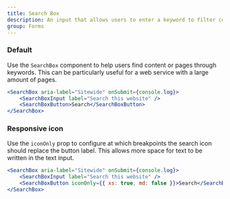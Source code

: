 ```yaml
---
title: Search Box
description: An input that allows users to enter a keyword to filter content on the website.
group: Forms
---
```


### Default

Use the `SearchBox` component to help users find content or pages through keywords. This can be particularly useful for a web service with a large amount of pages.

```jsx live
<SearchBox aria-label="Sitewide" onSubmit={console.log}>
	<SearchBoxInput label="Search this website" />
	<SearchBoxButton>Search</SearchBoxButton>
</SearchBox>
```

### Responsive icon

Use the `iconOnly` prop to configure at which breakpoints the search icon should replace the button label. This allows more space for text to be written in the text input.

```jsx live
<SearchBox aria-label="Sitewide" onSubmit={console.log}>
	<SearchBoxInput label="Search this website" />
	<SearchBoxButton iconOnly={{ xs: true, md: false }}>Search</SearchBoxButton>
</SearchBox>
```

